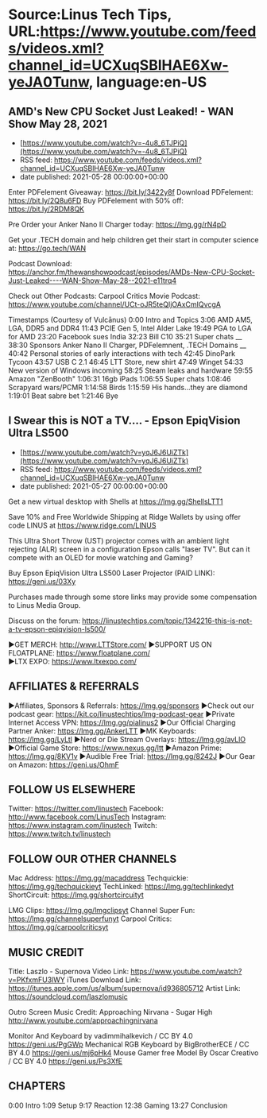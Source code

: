 # Source:Linus Tech Tips, URL:https://www.youtube.com/feeds/videos.xml?channel_id=UCXuqSBlHAE6Xw-yeJA0Tunw, language:en-US

## AMD's New CPU Socket Just Leaked! - WAN Show May 28, 2021
 - [https://www.youtube.com/watch?v=-4u8_6TJPiQ](https://www.youtube.com/watch?v=-4u8_6TJPiQ)
 - RSS feed: https://www.youtube.com/feeds/videos.xml?channel_id=UCXuqSBlHAE6Xw-yeJA0Tunw
 - date published: 2021-05-28 00:00:00+00:00

Enter PDFelement Giveaway: https://bit.ly/3422y8f 
Download PDFelement: https://bit.ly/2Q8u6FD
Buy PDFelement with 50% off: https://bit.ly/2RDM8QK

Pre Order your Anker Nano II Charger today: https://lmg.gg/rN4pD

Get your .TECH domain and help children get their start in computer science at: https://go.tech/WAN

Podcast Download: https://anchor.fm/thewanshowpodcast/episodes/AMDs-New-CPU-Socket-Just-Leaked----WAN-Show-May-28--2021-e11trq4

Check out Other Podcasts:
Carpool Critics Movie Podcast: https://www.youtube.com/channel/UCt-oJR5teQIjOAxCmIQvcgA

Timestamps (Courtesy of Vulcānus)
0:00    Intro and Topics
3:06    AMD AM5, LGA, DDR5 and DDR4
11:43  PCIE Gen 5, Intel Alder Lake
19:49  PGA to LGA for AMD
23:20  Facebook sues India
32:23  Bill C10
35:21  Super chats
__
38:30 Sponsors
Anker Nano II Charger,  PDFelemnent, .TECH Domains
__
40:42  Personal stories of early interactions with tech
42:45  DinoPark Tycoon
43:57  USB C 2.1
46:45  LTT Store, new shirt
47:49  Winget
54:33  New version of Windows incoming
58:25  Steam leaks and hardware
59:55  Amazon "ZenBooth"
1:06:31  16gb iPads
1:06:55  Super chats
1:08:46  Scrapyard wars/PCMR
1:14:58  Birds
1:15:59  His hands...they are diamond
1:19:01  Beat sabre bet
1:21:46  Bye

## I Swear this is NOT a TV.... - Epson EpiqVision Ultra LS500
 - [https://www.youtube.com/watch?v=yqJ6J6UiZTk](https://www.youtube.com/watch?v=yqJ6J6UiZTk)
 - RSS feed: https://www.youtube.com/feeds/videos.xml?channel_id=UCXuqSBlHAE6Xw-yeJA0Tunw
 - date published: 2021-05-27 00:00:00+00:00

Get a new virtual desktop with Shells at https://lmg.gg/ShellsLTT1

Save 10% and Free Worldwide Shipping at Ridge Wallets by using offer code LINUS at https://www.ridge.com/LINUS

This Ultra Short Throw (UST) projector comes with an ambient light rejecting (ALR) screen in a configuration Epson calls "laser TV". But can it compete with an OLED for movie watching and Gaming?

Buy Epson EpiqVision Ultra LS500 Laser Projector (PAID LINK): https://geni.us/03Xy

Purchases made through some store links may provide some compensation to Linus Media Group.

Discuss on the forum: https://linustechtips.com/topic/1342216-this-is-not-a-tv-epson-epiqvision-ls500/

►GET MERCH: http://www.LTTStore.com/
►SUPPORT US ON FLOATPLANE: https://www.floatplane.com/  
►LTX EXPO: https://www.ltxexpo.com/   

AFFILIATES & REFERRALS
---------------------------------------------------
►Affiliates, Sponsors & Referrals: https://lmg.gg/sponsors
►Check out our podcast gear: https://kit.co/linustechtips/lmg-podcast-gear
►Private Internet Access VPN: https://lmg.gg/pialinus2
►Our Official Charging Partner Anker: https://lmg.gg/AnkerLTT
►MK Keyboards: https://lmg.gg/LyLtl
►Nerd or Die Stream Overlays: https://lmg.gg/avLlO
►Official Game Store: https://www.nexus.gg/ltt
►Amazon Prime: https://lmg.gg/8KV1v
►Audible Free Trial: https://lmg.gg/8242J
►Our Gear on Amazon: https://geni.us/OhmF

FOLLOW US ELSEWHERE
---------------------------------------------------  
Twitter: https://twitter.com/linustech
Facebook: http://www.facebook.com/LinusTech
Instagram: https://www.instagram.com/linustech
Twitch: https://www.twitch.tv/linustech

FOLLOW OUR OTHER CHANNELS
---------------------------------------------------  
Mac Address: https://lmg.gg/macaddress
Techquickie: https://lmg.gg/techquickieyt
TechLinked: https://lmg.gg/techlinkedyt
ShortCircuit: https://lmg.gg/shortcircuityt

LMG Clips: https://lmg.gg/lmgclipsyt
Channel Super Fun: https://lmg.gg/channelsuperfunyt
Carpool Critics: https://lmg.gg/carpoolcriticsyt

MUSIC CREDIT
---------------------------------------------------  
Title: Laszlo - Supernova
Video Link: https://www.youtube.com/watch?v=PKfxmFU3lWY
iTunes Download Link: https://itunes.apple.com/us/album/supernova/id936805712
Artist Link: https://soundcloud.com/laszlomusic

Outro Screen Music Credit: Approaching Nirvana - Sugar High http://www.youtube.com/approachingnirvana

Monitor And Keyboard by vadimmihalkevich / CC BY 4.0  https://geni.us/PgGWp
Mechanical RGB Keyboard by BigBrotherECE / CC BY 4.0 https://geni.us/mj6pHk4
Mouse Gamer free Model By Oscar Creativo / CC BY 4.0 https://geni.us/Ps3XfE

CHAPTERS
---------------------------------------------------  
0:00 Intro
1:09 Setup
9:17 Reaction
12:38 Gaming
13:27 Conclusion

